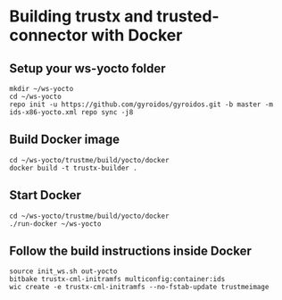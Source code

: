 # Building trustx and trusted-connector with Docker

## Setup your ws-yocto folder
```
mkdir ~/ws-yocto
cd ~/ws-yocto
repo init -u https://github.com/gyroidos/gyroidos.git -b master -m ids-x86-yocto.xml repo sync -j8
```
## Build Docker image
```
cd ~/ws-yocto/trustme/build/yocto/docker
docker build -t trustx-builder .
```
## Start Docker
```
cd ~/ws-yocto/trustme/build/yocto/docker
./run-docker ~/ws-yocto
```

## Follow the build instructions inside Docker
```
source init_ws.sh out-yocto
bitbake trustx-cml-initramfs multiconfig:container:ids
wic create -e trustx-cml-initramfs --no-fstab-update trustmeimage
```
